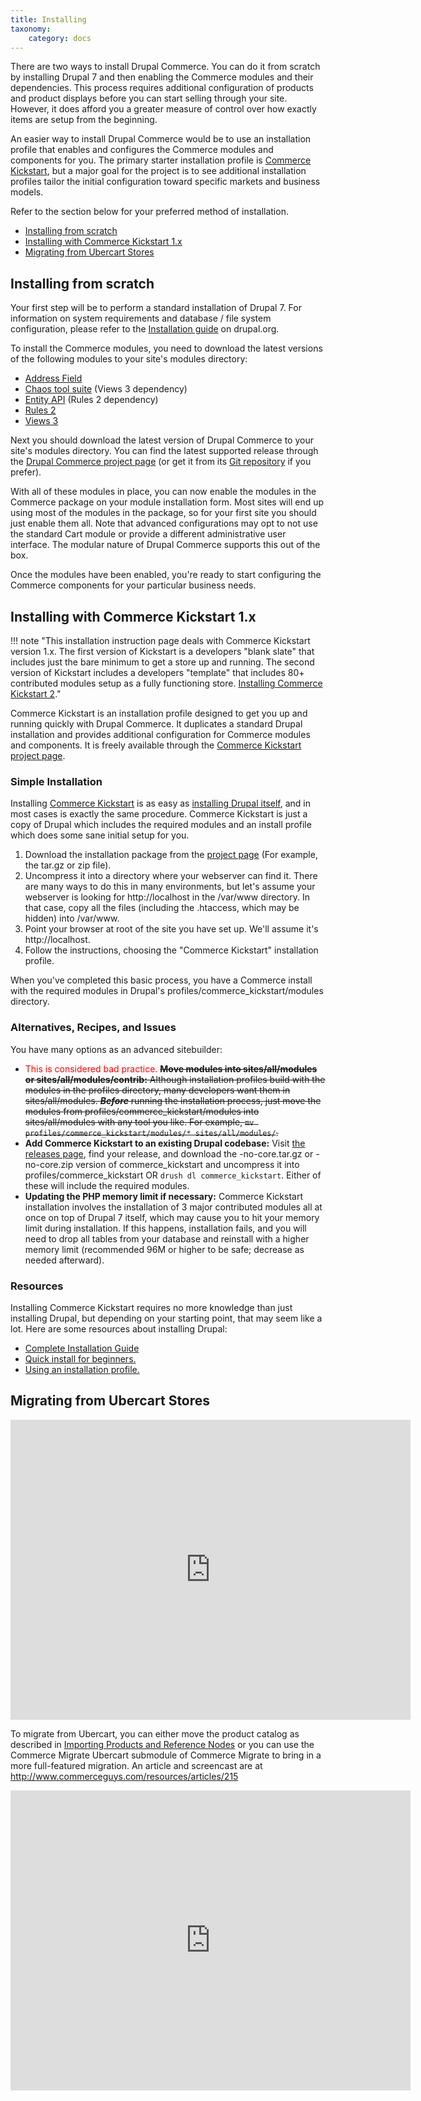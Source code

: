 ```yaml
---
title: Installing
taxonomy:
    category: docs
---
```


There are two ways to install Drupal Commerce. You can do it from scratch by installing Drupal 7 and then enabling the Commerce modules and their dependencies. This process requires additional configuration of products and product displays before you can start selling through your site.  However, it does afford you a greater measure of control over how exactly items are setup from the beginning.

An easier way to install Drupal Commerce would be to use an installation profile that enables and configures the Commerce modules and components for you.  The primary starter installation profile is <a href="http://drupal.org/project/commerce_kickstart">Commerce Kickstart</a>, but a major goal for the project is to see additional installation profiles tailor the initial configuration toward specific markets and business models.

Refer to the section below for your preferred method of installation.

<ul>
<li><a href="https://docs.drupalcommerce.org/commerce1/user-guide/installation/installing-from-scratch">Installing from scratch</a></li>
<li><a href="https://docs.drupalcommerce.org/commerce1/user-guide/installation/installing-with-commerce-kickstart-1.x">Installing with Commerce Kickstart 1.x</a></li>
<li><a href="https://docs.drupalcommerce.org/commerce1/user-guide/installation/migrating-ubercart-stores">Migrating from Ubercart Stores</a></li>
</ul>

## Installing from scratch

Your first step will be to perform a standard installation of Drupal 7.  For information on system requirements and database / file system configuration, please refer to the <a href="http://drupal.org/documentation/install">Installation guide</a> on drupal.org.

To install the Commerce modules, you need to download the latest versions of the following modules to your site's modules directory:

<ul>
<li><a href="http://drupal.org/project/addressfield">Address Field</a></li>
<li><a href="http://drupal.org/project/ctools">Chaos tool suite</a> (Views 3 dependency)</li>
<li><a href="http://drupal.org/project/entity">Entity API</a> (Rules 2 dependency)</li>
<li><a href="http://drupal.org/project/rules">Rules 2</a></li>
<li><a href="http://drupal.org/project/views">Views 3</a></li>
</ul>

Next you should download the latest version of Drupal Commerce to your site's modules directory.  You can find the latest supported release through the <a href="http://drupal.org/project/commerce">Drupal Commerce project page</a> (or get it from its <a href="http://drupal.org/project/commerce/git-instructions">Git repository</a> if you prefer).

With all of these modules in place, you can now enable the modules in the Commerce package on your module installation form.  Most sites will end up using most of the modules in the package, so for your first site you should just enable them all.  Note that advanced configurations may opt to not use the standard Cart module or provide a different administrative user interface.  The modular nature of Drupal Commerce supports this out of the box.

Once the modules have been enabled, you're ready to start configuring the Commerce components for your particular business needs.

## Installing with Commerce Kickstart 1.x

!!! note "This installation instruction page deals with Commerce Kickstart version 1.x. The first version of Kickstart is a developers "blank slate" that includes just the bare minimum to get a store up and running. The second version of Kickstart includes a developers "template" that includes 80+ contributed modules setup as a fully functioning store. <a href="/commerce-kickstart-2/install">Installing Commerce Kickstart 2</a>."

Commerce Kickstart is an installation profile designed to get you up and running quickly with Drupal Commerce. It duplicates a standard Drupal installation and provides additional configuration for Commerce modules and components.  It is freely available through the <a href="http://drupal.org/project/commerce_kickstart">Commerce Kickstart project page</a>.


<h3>Simple Installation</h3>
Installing <a href="http://drupal.org/project/commerce_kickstart">Commerce Kickstart</a> is as easy as <a href="http://drupal.org/documentation/install">installing Drupal itself</a>, and in most cases is exactly the same procedure. Commerce Kickstart is just a copy of Drupal which includes the required modules and an install profile which does some sane initial setup for you.

<ol>
<li>Download the installation package from the <a href="http://drupal.org/project/commerce_kickstart">project page</a> (For example, the tar.gz or zip file).</li>
<li>Uncompress it into a directory where your webserver can find it. There are many ways to do this in many environments, but let's assume your webserver is looking for http://localhost in the /var/www directory. In that case, copy all the files (including the .htaccess, which may be hidden) into /var/www. </li>
<li>Point your browser at root of the site you have set up.  We'll assume it's http://localhost.</li> 
<li>Follow the instructions, choosing the "Commerce Kickstart" installation profile.</li>
</ol>

When you've completed this basic process, you have a Commerce install with the required modules in Drupal's profiles/commerce_kickstart/modules directory.

<h3>Alternatives, Recipes, and Issues</h3>

You have many options as an advanced sitebuilder:

<ul>
<li><span style="color:red;">This is considered bad practice.</span> <strike><b>Move modules into sites/all/modules or sites/all/modules/contrib:</b> Although installation profiles build with the modules in the profiles directory, many developers want them in sites/all/modules. <b><i>Before</i></b> running the installation process, just move the modules from profiles/commerce_kickstart/modules into sites/all/modules with any tool you like. For example, <code>mv profiles/commerce_kickstart/modules/* sites/all/modules/</code>.</strike> </li>
<li><b>Add Commerce Kickstart to an existing Drupal codebase:</b> Visit <a href="http://drupal.org/node/1079066/release">the releases page</a>, find your release, and download the -no-core.tar.gz or -no-core.zip version of commerce_kickstart and uncompress it into profiles/commerce_kickstart OR <code>drush dl commerce_kickstart</code>. Either of these will include the required modules.</li>
<li><b>Updating the PHP memory limit if necessary:</b> Commerce Kickstart installation involves the installation of 3 major contributed modules all at once on top of Drupal 7 itself, which may cause you to hit your memory limit during installation. If this happens, installation fails, and you will need to drop all tables from your database and reinstall with a higher memory limit (recommended 96M or higher to be safe; decrease as needed afterward).</li>
</ul>

<h3>Resources</h3>
Installing Commerce Kickstart requires no more knowledge than just installing Drupal, but depending on your starting point, that may seem like a lot. Here are some resources about installing Drupal:

<ul>
<li><a href="http://drupal.org/documentation/install">Complete Installation Guide</a></li>
<li><a href="http://drupal.org/documentation/install/beginners">Quick install for beginners.</a></li>
<li><a href="http://drupal.org/node/306267">Using an installation profile.</a></li>
</ul>

## Migrating from Ubercart Stores

<iframe src="http://player.vimeo.com/video/44428219?portrait=0&amp;badge=0" width="640" height="480" frameborder="0" webkitAllowFullScreen mozallowfullscreen allowFullScreen></iframe>

To migrate from Ubercart, you can either move the product catalog as described in <a href="http://www.drupalcommerce.org/node/467">Importing Products and Reference Nodes</a> or you can use the Commerce Migrate Ubercart submodule of Commerce Migrate to bring in a more full-featured migration. An article and screencast are at http://www.commerceguys.com/resources/articles/215

<iframe src="http://player.vimeo.com/video/26775252?byline=0&amp;portrait=0" width="640" height="480" frameborder="0" webkitAllowFullScreen mozallowfullscreen allowFullScreen></iframe>